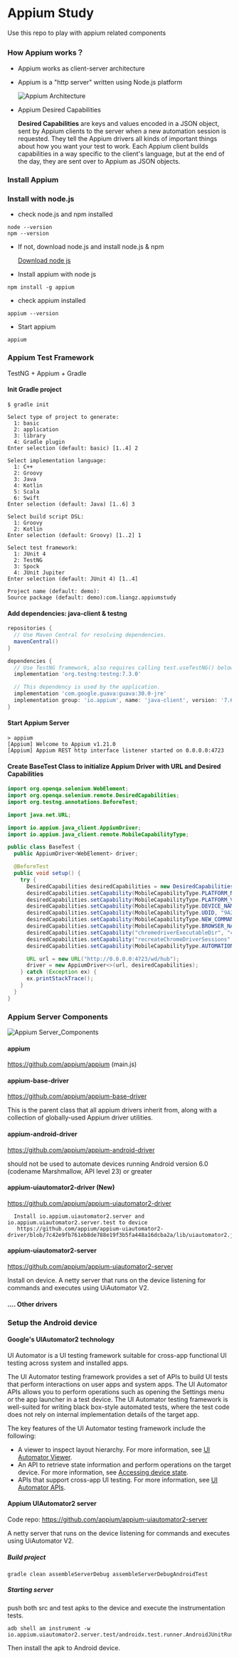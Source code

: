 # Appium Study
Use this repo to play with appium related components

### How Appium works？
+ Appium works as client-server architecture
+ Appium is a "http server" written using Node.js platform

  ![Appium Architecture](resource/appium_arch.png)

+ Appium Desired Capabilities

  __Desired Capabilities__ are keys and values encoded in a JSON object, sent by Appium clients to the server when a new automation session is requested. They tell the Appium drivers all kinds of important things about how you want your test to work. Each Appium client builds capabilities in a way specific to the client's language, but at the end of the day, they are sent over to Appium as JSON objects.

### Install Appium
### Install with node.js
+ check node.js and npm installed
```shell script
node --version
npm --version
```
+ If not, download node.js and install node.js & npm
  
  [Download node js](https://nodejs.org/en/download/)
  
+ Install appium with node js
```shell script
npm install -g appium
```

+ check appium installed
```shell script
appium --version
```

+ Start appium
```shell script
appium
```

### Appium Test Framework
TestNG + Appium + Gradle

#### Init Gradle project
```shell script
$ gradle init
```
```shell script
Select type of project to generate:
  1: basic
  2: application
  3: library
  4: Gradle plugin
Enter selection (default: basic) [1..4] 2

Select implementation language:
  1: C++
  2: Groovy
  3: Java
  4: Kotlin
  5: Scala
  6: Swift
Enter selection (default: Java) [1..6] 3

Select build script DSL:
  1: Groovy
  2: Kotlin
Enter selection (default: Groovy) [1..2] 1

Select test framework:
  1: JUnit 4
  2: TestNG
  3: Spock
  4: JUnit Jupiter
Enter selection (default: JUnit 4) [1..4]

Project name (default: demo):
Source package (default: demo):com.liangz.appiumstudy
```

#### Add dependencies: java-client & testng
```groovy
repositories {
  // Use Maven Central for resolving dependencies.
  mavenCentral()
}

dependencies {
  // Use TestNG framework, also requires calling test.useTestNG() below
  implementation 'org.testng:testng:7.3.0'

  // This dependency is used by the application.
  implementation 'com.google.guava:guava:30.0-jre'
  implementation group: 'io.appium', name: 'java-client', version: '7.6.0'
}
```

#### Start Appium Server
```shell
> appium
[Appium] Welcome to Appium v1.21.0
[Appium] Appium REST http interface listener started on 0.0.0.0:4723
```

#### Create BaseTest Class to initialize Appium Driver with URL and Desired Capabilities
```java
import org.openqa.selenium.WebElement;
import org.openqa.selenium.remote.DesiredCapabilities;
import org.testng.annotations.BeforeTest;

import java.net.URL;

import io.appium.java_client.AppiumDriver;
import io.appium.java_client.remote.MobileCapabilityType;

public class BaseTest {
  public AppiumDriver<WebElement> driver;

  @BeforeTest
  public void setup() {
    try {
      DesiredCapabilities desiredCapabilities = new DesiredCapabilities();
      desiredCapabilities.setCapability(MobileCapabilityType.PLATFORM_NAME, "ANDROID");
      desiredCapabilities.setCapability(MobileCapabilityType.PLATFORM_VERSION, "11.0.0");
      desiredCapabilities.setCapability(MobileCapabilityType.DEVICE_NAME, "9A241FFBA001CQ");
      desiredCapabilities.setCapability(MobileCapabilityType.UDID, "9A241FFBA001CQ");
      desiredCapabilities.setCapability(MobileCapabilityType.NEW_COMMAND_TIMEOUT, 60);
      desiredCapabilities.setCapability(MobileCapabilityType.BROWSER_NAME, "Chrome");
      desiredCapabilities.setCapability("chromedriverExecutableDir", "c:/chromedriver");
      desiredCapabilities.setCapability("recreateChromeDriverSessions", true);
      desiredCapabilities.setCapability(MobileCapabilityType.AUTOMATION_NAME, "uiautomator2");

      URL url = new URL("http://0.0.0.0:4723/wd/hub");
      driver = new AppiumDriver<>(url, desiredCapabilities);
    } catch (Exception ex) {
      ex.printStackTrace();
    }
  }
}
```

### Appium Server Components
 ![Appium Server_Components](resource/appium_components1.png)
#### appium
 https://github.com/appium/appium (main.js)
#### appium-base-driver 
https://github.com/appium/appium-base-driver

This is the parent class that all appium drivers inherit from, along with a collection of globally-used Appium driver utilities.
#### appium-android-driver
 https://github.com/appium/appium-android-driver
 
should not be used to automate devices running Android version 6.0 (codename Marshmallow, API level 23) or greater
#### appium-uiautomator2-driver (New)
 https://github.com/appium/appium-uiautomator2-driver
    
  ```text
    Install io.appium.uiautomator2.server and io.appium.uiautomator2.server.test to device
     https://github.com/appium/appium-uiautomator2-driver/blob/7c42e9fb761eb8de788e19f3b5fa448a16dcba2a/lib/uiautomator2.js#L98
  ``` 

#### appium-uiautomator2-server 
https://github.com/appium/appium-uiautomator2-server

Install on device. A netty server that runs on the device listening for commands and executes using UiAutomator V2.
#### .... Other drivers

### Setup the Android device
#### Google's UIAutomator2 technology  
UI Automator is a UI testing framework suitable for cross-app functional UI testing across system and installed apps.

The UI Automator testing framework provides a set of APIs to build UI tests that perform interactions on user apps and system apps. The UI Automator APIs allows you to perform operations such as opening the Settings menu or the app launcher in a test device. The UI Automator testing framework is well-suited for writing black box-style automated tests, where the test code does not rely on internal implementation details of the target app.

The key features of the UI Automator testing framework include the following:

+ A viewer to inspect layout hierarchy. For more information, see [UI Automator Viewer](https://developer.android.com/training/testing/ui-automator#ui-automator-viewer).
+ An API to retrieve state information and perform operations on the target device. For more information, see [Accessing device state](https://developer.android.com/training/testing/ui-automator#accessing-device-state).
+ APIs that support cross-app UI testing. For more information, see [UI Automator APIs](https://developer.android.com/training/testing/ui-automator#ui-automator-apis).


#### Appium UIAutomator2 server
Code repo: https://github.com/appium/appium-uiautomator2-server

A netty server that runs on the device listening for commands and executes using UiAutomator V2.

##### Build project
```shell script
gradle clean assembleServerDebug assembleServerDebugAndroidTest
```

##### Starting server
push both src and test apks to the device and execute the instrumentation tests.
```shell script
adb shell am instrument -w io.appium.uiautomator2.server.test/androidx.test.runner.AndroidJUnitRunner
```

Then install the apk to Android device.
